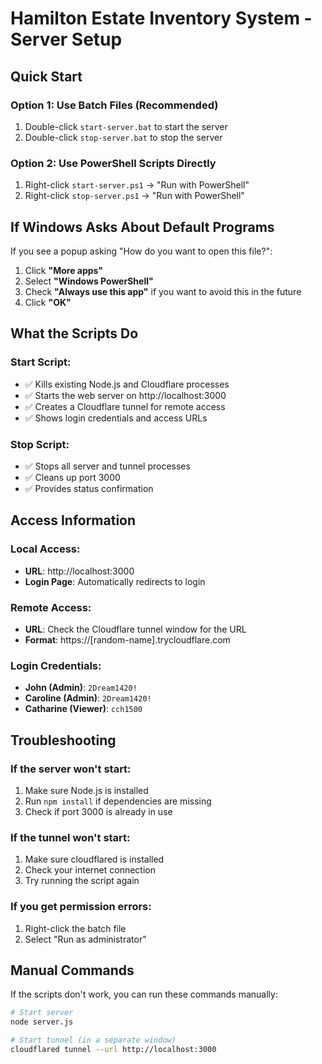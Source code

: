 # Hamilton Estate Inventory System - Server Setup

## Quick Start

### Option 1: Use Batch Files (Recommended)
1. Double-click `start-server.bat` to start the server
2. Double-click `stop-server.bat` to stop the server

### Option 2: Use PowerShell Scripts Directly
1. Right-click `start-server.ps1` → "Run with PowerShell"
2. Right-click `stop-server.ps1` → "Run with PowerShell"

## If Windows Asks About Default Programs

If you see a popup asking "How do you want to open this file?":

1. Click **"More apps"**
2. Select **"Windows PowerShell"**
3. Check **"Always use this app"** if you want to avoid this in the future
4. Click **"OK"**

## What the Scripts Do

### Start Script:
- ✅ Kills existing Node.js and Cloudflare processes
- ✅ Starts the web server on http://localhost:3000
- ✅ Creates a Cloudflare tunnel for remote access
- ✅ Shows login credentials and access URLs

### Stop Script:
- ✅ Stops all server and tunnel processes
- ✅ Cleans up port 3000
- ✅ Provides status confirmation

## Access Information

### Local Access:
- **URL**: http://localhost:3000
- **Login Page**: Automatically redirects to login

### Remote Access:
- **URL**: Check the Cloudflare tunnel window for the URL
- **Format**: https://[random-name].trycloudflare.com

### Login Credentials:
- **John (Admin)**: `2Dream1420!`
- **Caroline (Admin)**: `2Dream1420!`
- **Catharine (Viewer)**: `cch1500`

## Troubleshooting

### If the server won't start:
1. Make sure Node.js is installed
2. Run `npm install` if dependencies are missing
3. Check if port 3000 is already in use

### If the tunnel won't start:
1. Make sure cloudflared is installed
2. Check your internet connection
3. Try running the script again

### If you get permission errors:
1. Right-click the batch file
2. Select "Run as administrator"

## Manual Commands

If the scripts don't work, you can run these commands manually:

```bash
# Start server
node server.js

# Start tunnel (in a separate window)
cloudflared tunnel --url http://localhost:3000
``` 